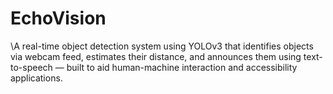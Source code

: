 # EchoVision
\A real-time object detection system using YOLOv3 that identifies objects via webcam feed, estimates their distance, and announces them using text-to-speech — built to aid human-machine interaction and accessibility applications.
